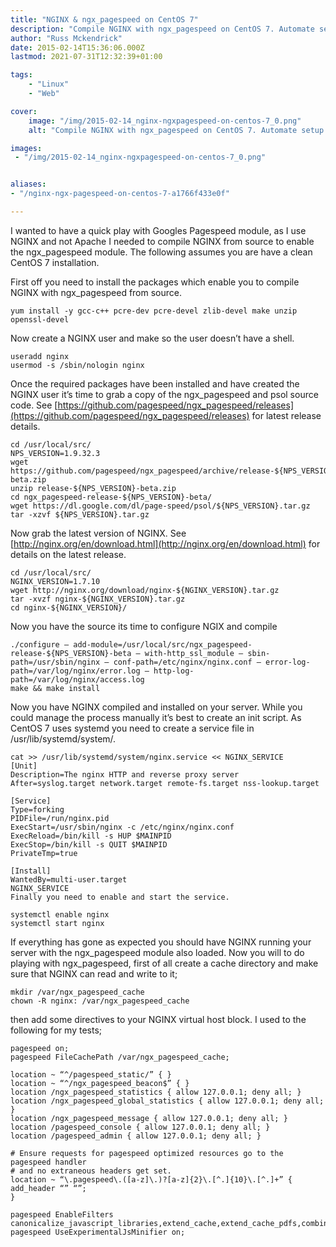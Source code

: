 ```yaml
---
title: "NGINX & ngx_pagespeed on CentOS 7"
description: "Compile NGINX with ngx_pagespeed on CentOS 7. Automate setup with init script. Configure NGINX for ngx_pagespeed to enhance performance."
author: "Russ Mckendrick"
date: 2015-02-14T15:36:06.000Z
lastmod: 2021-07-31T12:32:39+01:00

tags:
    - "Linux"
    - "Web"

cover:
    image: "/img/2015-02-14_nginx-ngxpagespeed-on-centos-7_0.png" 
    alt: "Compile NGINX with ngx_pagespeed on CentOS 7. Automate setup with init script. Configure NGINX for ngx_pagespeed to enhance performance."

images:
 - "/img/2015-02-14_nginx-ngxpagespeed-on-centos-7_0.png"


aliases:
- "/nginx-ngx-pagespeed-on-centos-7-a1766f433e0f"

---
```


I wanted to have a quick play with Googles Pagespeed module, as I use NGINX and not Apache I needed to compile NGINX from source to enable the ngx_pagespeed module. The following assumes you are have a clean CentOS 7 installation.

First off you need to install the packages which enable you to compile NGINX with ngx_pagespeed from source.

```
yum install -y gcc-c++ pcre-dev pcre-devel zlib-devel make unzip openssl-devel
```

Now create a NGINX user and make so the user doesn’t have a shell.

```
useradd nginx
usermod -s /sbin/nologin nginx
```

Once the required packages have been installed and have created the NGINX user it’s time to grab a copy of the ngx_pagespeed and psol source code. See [https://github.com/pagespeed/ngx_pagespeed/releases](https://github.com/pagespeed/ngx_pagespeed/releases) for latest release details.

```
cd /usr/local/src/
NPS_VERSION=1.9.32.3
wget https://github.com/pagespeed/ngx_pagespeed/archive/release-${NPS_VERSION}-beta.zip
unzip release-${NPS_VERSION}-beta.zip
cd ngx_pagespeed-release-${NPS_VERSION}-beta/
wget https://dl.google.com/dl/page-speed/psol/${NPS_VERSION}.tar.gz
tar -xzvf ${NPS_VERSION}.tar.gz
```

Now grab the latest version of NGINX. See [http://nginx.org/en/download.html](http://nginx.org/en/download.html) for details on the latest release.

```
cd /usr/local/src/
NGINX_VERSION=1.7.10
wget http://nginx.org/download/nginx-${NGINX_VERSION}.tar.gz
tar -xvzf nginx-${NGINX_VERSION}.tar.gz
cd nginx-${NGINX_VERSION}/
```

Now you have the source its time to configure NGIX and compile

```
./configure — add-module=/usr/local/src/ngx_pagespeed-release-${NPS_VERSION}-beta — with-http_ssl_module — sbin-path=/usr/sbin/nginx — conf-path=/etc/nginx/nginx.conf — error-log-path=/var/log/nginx/error.log — http-log-path=/var/log/nginx/access.log
make && make install
```

Now you have NGINX compiled and installed on your server. While you could manage the process manually it’s best to create an init script. As CentOS 7 uses systemd you need to create a service file in /usr/lib/systemd/system/.

```
cat >> /usr/lib/systemd/system/nginx.service << NGINX_SERVICE
[Unit]
Description=The nginx HTTP and reverse proxy server
After=syslog.target network.target remote-fs.target nss-lookup.target

[Service]
Type=forking
PIDFile=/run/nginx.pid
ExecStart=/usr/sbin/nginx -c /etc/nginx/nginx.conf
ExecReload=/bin/kill -s HUP $MAINPID
ExecStop=/bin/kill -s QUIT $MAINPID
PrivateTmp=true

[Install]
WantedBy=multi-user.target
NGINX_SERVICE
Finally you need to enable and start the service.

systemctl enable nginx
systemctl start nginx
```

If everything has gone as expected you should have NGINX running your server with the ngx_pagespeed module also loaded. Now you will to do playing with ngx_pagespeed, first of all create a cache directory and make sure that NGINX can read and write to it;

```
mkdir /var/ngx_pagespeed_cache
chown -R nginx: /var/ngx_pagespeed_cache
```

then add some directives to your NGINX virtual host block. I used to the following for my tests;

```
pagespeed on;
pagespeed FileCachePath /var/ngx_pagespeed_cache;

location ~ “^/pagespeed_static/” { }
location ~ “^/ngx_pagespeed_beacon$” { }
location /ngx_pagespeed_statistics { allow 127.0.0.1; deny all; }
location /ngx_pagespeed_global_statistics { allow 127.0.0.1; deny all; }
location /ngx_pagespeed_message { allow 127.0.0.1; deny all; }
location /pagespeed_console { allow 127.0.0.1; deny all; }
location /pagespeed_admin { allow 127.0.0.1; deny all; }

# Ensure requests for pagespeed optimized resources go to the pagespeed handler
# and no extraneous headers get set.
location ~ “\.pagespeed\.([a-z]\.)?[a-z]{2}\.[^.]{10}\.[^.]+” {
add_header “” “”;
}

pagespeed EnableFilters canonicalize_javascript_libraries,extend_cache,extend_cache_pdfs,combine_css,combine_javascript,move_css_above_scripts,insert_dns_prefetch,rewrite_javascript,rewrite_images,prioritize_critical_css,rewrite_css,rewrite_style_attributes,convert_meta_tags,lazyload_images,collapse_whitespace,move_css_to_head,remove_comments,remove_quotes,inline_css,inline_javascript;
pagespeed UseExperimentalJsMinifier on;
```